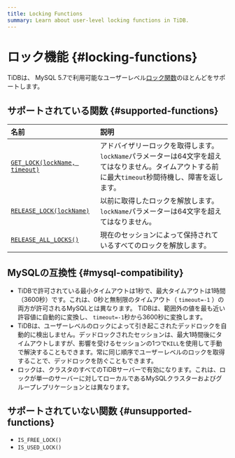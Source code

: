 ```yaml
---
title: Locking Functions
summary: Learn about user-level locking functions in TiDB.
---
```


# ロック機能 {#locking-functions}

TiDBは、 MySQL 5.7で利用可能なユーザーレベル[ロック関数](https://dev.mysql.com/doc/refman/5.7/en/locking-functions.html)のほとんどをサポートします。

## サポートされている関数 {#supported-functions}

| 名前                                                                                                                 | 説明                                                                                    |
| :----------------------------------------------------------------------------------------------------------------- | :------------------------------------------------------------------------------------ |
| [`GET_LOCK(lockName, timeout)`](https://dev.mysql.com/doc/refman/5.7/en/locking-functions.html#function_get-lock)  | アドバイザリーロックを取得します。 `lockName`パラメーターは64文字を超えてはなりません。タイムアウトする前に最大`timeout`秒間待機し、障害を返します。 |
| [`RELEASE_LOCK(lockName)`](https://dev.mysql.com/doc/refman/5.7/en/locking-functions.html#function_release-lock)   | 以前に取得したロックを解放します。 `lockName`パラメーターは64文字を超えてはなりません。                                    |
| [`RELEASE_ALL_LOCKS()`](https://dev.mysql.com/doc/refman/5.7/en/locking-functions.html#function_release-all-locks) | 現在のセッションによって保持されているすべてのロックを解放します。                                                     |

## MySQLの互換性 {#mysql-compatibility}

-   TiDBで許可されている最小タイムアウトは1秒で、最大タイムアウトは1時間（3600秒）です。これは、0秒と無制限のタイムアウト（ `timeout=-1` ）の両方が許可されるMySQLとは異なります。 TiDBは、範囲外の値を最も近い許容値に自動的に変換し、 `timeout=-1`秒から3600秒に変換します。
-   TiDBは、ユーザーレベルのロックによって引き起こされたデッドロックを自動的に検出しません。デッドロックされたセッションは、最大1時間後にタイムアウトしますが、影響を受けるセッションの1つで`KILL`を使用して手動で解決することもできます。常に同じ順序でユーザーレベルのロックを取得することで、デッドロックを防ぐこともできます。
-   ロックは、クラスタのすべてのTiDBサーバーで有効になります。これは、ロックが単一のサーバーに対してローカルであるMySQLクラスターおよびグループレプリケーションとは異なります。

## サポートされていない関数 {#unsupported-functions}

-   `IS_FREE_LOCK()`
-   `IS_USED_LOCK()`
